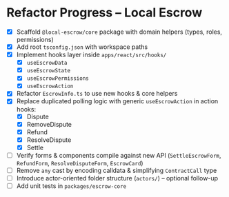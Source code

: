 # Refactor Progress – Local Escrow

- [x] Scaffold `@local-escrow/core` package with domain helpers (types, roles, permissions)
- [x] Add root `tsconfig.json` with workspace paths
- [x] Implement hooks layer inside `apps/react/src/hooks/`
  - [x] `useEscrowData`
  - [x] `useEscrowState`
  - [x] `useEscrowPermissions`
  - [x] `useEscrowAction`
- [x] Refactor `EscrowInfo.ts` to use new hooks & core helpers
- [x] Replace duplicated polling logic with generic `useEscrowAction` in action hooks:
  - [x] Dispute
  - [x] RemoveDispute
  - [x] Refund
  - [x] ResolveDispute
  - [x] Settle
- [ ] Verify forms & components compile against new API (`SettleEscrowForm`, `RefundForm`, `ResolveDisputeForm`, `EscrowCard`)
- [ ] Remove `any` cast by encoding calldata & simplifying `ContractCall` type
- [ ] Introduce actor-oriented folder structure (`actors/`) – optional follow-up
- [ ] Add unit tests in `packages/escrow-core` 